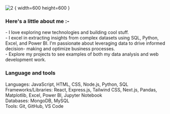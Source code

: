 
![2](https://github.com/user-attachments/assets/3c145f98-8845-451b-9574-028c8e782427) { width=600 height=600 }

<h3 align="left">Here's a little about me :-</h3>

<p align="left">- I love exploring new technologies and building cool stuff.<br>
- I excel in extracting insights from complex datasets using SQL, Python, Excel, and Power BI. I'm passionate about leveraging data to drive informed decision- 
    making and optimize business processes.<br>- Explore my projects to see examples of both my data analysis and web development work.</p>
   
###

<h3 align="left"> Language and tools</h3>

Languages: JavaScript, HTML, CSS, Node.js, Python, SQL <br>
Frameworks/Libraries: React, Express.js, Tailwind CSS, Next.js, Pandas, Matplotlib, Excel, Power BI, Jupyter Notebook <br>
Databases: MongoDB, MySQL <br>
Tools: Git, GitHub, VS Code
